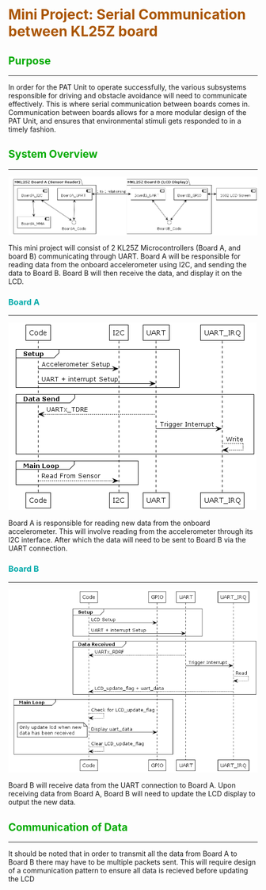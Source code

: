 # <span style="color:#aa5500">Mini Project: Serial Communication between KL25Z board<span>

## <span style="color:#00aa00">Purpose<span>
---

In order for the PAT Unit to operate successfully, the various subsystems responsible for driving and obstacle avoidance will need to communicate effectively. This is where serial communication between boards comes in. Communication between boards allows for a more modular design of the PAT Unit, and ensures that environmental stimuli gets responded to in a timely fashion.

## <span style="color:#00aa00">System Overview<span>
---

![Alt text](out/puml/system-uart/system-uart.png?raw=true "System Overview")

This mini project will consist of 2 KL25Z Microcontrollers (Board A, and board B) communicating through UART. Board A will be responsible for reading data from the onboard accelerometer using I2C, and sending the data to Board B. Board B will then receive the data, and display it on the LCD.

### <span style="color:#00aaaa">Board A<span>
---

![Alt text](out/puml/BoardA/BoardA.png?raw=true "Board A Sequence Diagram")

Board A is responsible for reading new data from the onboard accelerometer. This will involve reading from the accelerometer through its I2C interface. After which the data will need to be sent to Board B via the UART connection.

### <span style="color:#00aaaa">Board B<span>
---

![Alt text](out/puml/BoardB/BoardB.png?raw=true "Board B Sequence Diagram")

Board B will receive data from the UART connection to Board A. Upon receiving data from Board A, Board B will need to update the LCD display to output the new data. 

## <span style="color:#00aa00">Communication of Data<span>
---
It should be noted that in order to transmit all the data from Board A to Board B there may have to be multiple packets sent. This will require design of a communication pattern to ensure all data is recieved before updating the LCD
